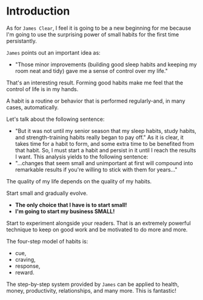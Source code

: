# Introduction

As for `James Clear`, I feel it is going to be a new beginning for me because I'm going to use the surprising power of small habits for the first time persistantly.

`James` points out an important idea as:
- "Those minor improvements (building good sleep habits and keeping my room neat and tidy) gave me a sense of control over my life." 

That's an interesting result. Forming good habits make me feel that the control of life is in my hands.

A habit is a routine or behavior that is performed regularly-and, in many cases, automatically. 

Let's talk about the following sentence:
- "But it was not until my senior season that my sleep habits, study habits, and strength-training habits really began to pay off."
As it is clear, it takes time for a habit to form, and some extra time to be benefited from that habit. So, I must start a habit and persist in it until I reach the results I want. This analysis yields to the following sentence:
- "...changes that seem small and unimportant at first will compound into remarkable results if you're willing to stick with them for years..."

The quality of my life depends on the quality of my habits. 

Start small and gradually evolve.
- **The only choice that I have is to start small!**
- **I'm going to start my business SMALL!**

Start to experiment alongside your readers. That is an extremely powerful technique to keep on good work and be motivated to do more and more. 

The four-step model of habits is:
- cue, 
- craving, 
- response, 
- reward. 

The step-by-step system provided by `James` can be applied to health, money, productivity, relationships, and many more. This is fantastic!




